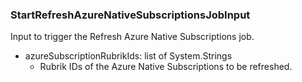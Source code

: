 ### StartRefreshAzureNativeSubscriptionsJobInput
Input to trigger the Refresh Azure Native Subscriptions job.

- azureSubscriptionRubrikIds: list of System.Strings
  - Rubrik IDs of the Azure Native Subscriptions to be refreshed.
